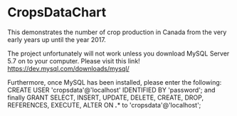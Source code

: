 # CropsDataChart
This demonstrates the number of crop production in Canada from the very early years up until the year 2017.

The project unfortunately will not work unless you download MySQL Server 5.7 on to your computer. Please visit this link!
https://dev.mysql.com/downloads/mysql/

Furthermore, once MySQL has been installed, please enter the following: CREATE USER 'cropsdata'@'localhost' IDENTIFIED BY 'password';
and finally GRANT SELECT, INSERT, UPDATE, DELETE, CREATE, DROP, REFERENCES, EXECUTE, ALTER ON ***.**** to 'cropsdata'@'localhost';
